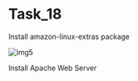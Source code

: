 # Task_18
Install amazon-linux-extras package

![img5](https://user-images.githubusercontent.com/74048346/116228949-92266700-a773-11eb-8c0a-b26c68333007.PNG)


Install Apache Web Server


